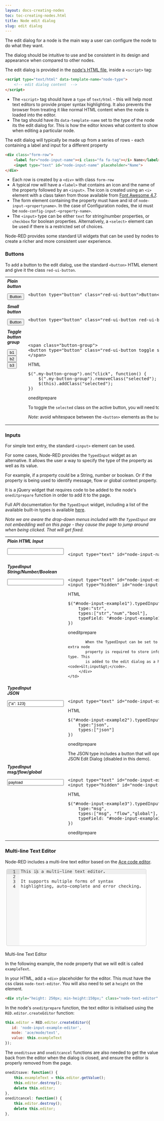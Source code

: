 ```yaml
---
layout: docs-creating-nodes
toc: toc-creating-nodes.html
title: Node edit dialog
slug: edit dialog
---
```

<script src="js/jquery-ui.min.js"></script>
<script>
    var RED = {};
    RED.settings = {};
    RED.editor = { editJSON: function(){}}
</script>
<script src="js/utils.js"></script>
<script src="js/typedInput.js"></script>
<script src="js/popover.js"></script>
<link rel="stylesheet" href="/css/editor-style.min.css">

The edit dialog for a node is the main way a user can configure the node to
do what they want.

The dialog should be intuitive to use and be consistent in its design and appearance
when compared to other nodes.

The edit dialog is provided in the [node's HTML file](node-html), inside a
`<script>` tag:

```html
<script type="text/html" data-template-name="node-type">
    <!-- edit dialog content  -->
</script>
```

 - The `<script>` tag should have a `type` of `text/html` - this will help most
   text editors to provide proper syntax highlighting. It also prevents the browser
   from treating it like normal HTML content when the node is loaded into the editor.
 - The tag should have its `data-template-name` set to the type of the node its
   the edit dialog for. This is how the editor knows what content to show when
   editing a particular node.

The edit dialog will typically be made up from a series of rows - each containing
a label and input for a different property

```html
<div class="form-row">
    <label for="node-input-name"><i class="fa fa-tag"></i> Name</label>
    <input type="text" id="node-input-name" placeholder="Name">
</div>
```

- Each row is created by a `<div>` with class `form-row`
- A typical row will have a `<label>` that contains an icon and the name of the
  property followed by an `<input>`. The icon is created using an `<i>` element
  with a class taken from those available from [Font Awesome 4.7](https://fontawesome.com/v4.7.0/icons/).
- The form element containing the property must have and id of `node-input-<propertyname>`. In the case of Configuration nodes, the id must be `node-config-input-<property-name>`.
- The `<input>` type can be either `text` for string/number properties, or
`checkbox` for boolean properties. Alternatively, a `<select>` element can be
used if there is a restricted set of choices.


Node-RED provides some standard UI widgets that can be used by nodes to create a
richer and more consistent user experience.

### Buttons

To add a button to the edit dialog, use the standard `<button>` HTML element and
give it the class `red-ui-button`.

<table class="ui-examples">
<tr>
<td>
    <h5>Plain button</h5>
    <button type="button" class="red-ui-button">Button</button>
</td>
<td>
<pre>&lt;button type="button" class="red-ui-button"&gt;Button&lt;/button&gt;</pre>
</td>
</tr>
<tr>
<td>
    <h5>Small button</h5>
    <button type="button" class="red-ui-button red-ui-button-small">Button</button>
</td>
<td>
<pre>&lt;button type="button" class="red-ui-button red-ui-button-small"&gt;Button&lt;/button&gt;</pre>
</td>
</tr>
<tr>
<td>
<h5>Toggle button group</h5>
<span class="button-group">
<button type="button" class="red-ui-button toggle my-button-group selected">b1</button><button type="button" class="red-ui-button toggle my-button-group">b2</button><button type="button" class="red-ui-button toggle my-button-group">b3</button>
</span>
</td>
<td>
<div class="figure">
<pre>&lt;span class="button-group"&gt;
&lt;button type="button" class="red-ui-button toggle selected my-button-group"&gt;b1&lt;/button&gt;&lt;button type="button" class="red-ui-button toggle my-button-group"&gt;b2&lt;/button&gt;&lt;button type="button" class="red-ui-button toggle my-button-group"&gt;b3&lt;/button&gt;
&lt;/span&gt;
</pre>
<p class="caption">HTML</p>
</div>
<div class="figure">
<pre>$(".my-button-group").on("click", function() {
    $(".my-button-group").removeClass("selected");
    $(this).addClass("selected");
})</pre>
<p class="caption">oneditprepare</p>
</div>
<p>To toggle the <code>selected</code> class on the active button, you will need to add code to
the <code>oneditprepare</code> function to handle the events.</p>
<p><i>Note:</i> avoid whitespace between the <code>&lt;button&gt;</code> elements as the <code>button-group</code> span does not currently collapse whitespace properly. This will be addressed in the future.</p>
</td>
</tr>


</table>



### Inputs

For simple text entry, the standard `<input>` element can be used.

For some cases, Node-RED provides the `TypedInput` widget as an alternative.
It allows the user a way to specify the type of the property as well as its value.

For example, if a property could be a String, number or boolean. Or if the property
is being used to identify message, flow or global context property.

It is a jQuery widget that requires code to be added to the node's `oneditprepare` function
in order to add it to the page.

Full API documentation for the `TypedInput` widget, including a list of the available
built-in types is available [here](/docs/api/ui/typedInput/).

<i>Note we are aware the drop-down menus included with the `TypedInput` are
not embedding well on this page - they cause the page to jump around when being clicked.
That will get fixed. </i>


<table class="ui-examples">
<tr>
    <td>
        <h5>Plain HTML Input</h5>
        <span class="red-ui-editor"><input type="text" id="node-input-name"></span>
    </td>
    <td>
    <pre>&lt;input type="text" id="node-input-name"&gt;</pre>
    </td>
</tr>
<tr>
    <td>
        <h5>TypedInput<br>String/Number/Boolean</h5>
        <span class="red-ui-editor"><input type="text" id="node-input-example1"></span>
    </td>
    <td>
        <div class="figure">
            <pre>&lt;input type="text" id="node-input-example1"&gt;
&lt;input type="hidden" id="node-input-example1-type"&gt;
</pre>
            <p class="caption">HTML</p>
        </div>
        <div class="figure">
            <pre>$("#node-input-example1").typedInput({
    type:"str",
    types:["str","num","bool"],
    typeField: "#node-input-example1-type"
})</pre>
            <p class="caption">oneditprepare</p>

            When the TypedInput can be set to multiple types, an extra node
            property is required to store information about the type. This
            is added to the edit dialog as a hidden <code>&lt;input&gt;</code>.
         </div>
    </td>
</tr>

<tr>
    <td>
        <h5>TypedInput<br>JSON</h5>
        <span class="red-ui-editor"><input type="text" id="node-input-example2" value="{&quot;a&quot;: 123}"></span>
    </td>
    <td>
        <div class="figure">
            <pre>&lt;input type="text" id="node-input-example2"&gt;</pre>
            <p class="caption">HTML</p>
        </div>
        <div class="figure">
            <pre>$("#node-input-example2").typedInput({
    type:"json",
    types:["json"]
})</pre>
            <p class="caption">oneditprepare</p>
        The JSON type includes a button that will open up a dedicated JSON Edit
        Dialog (disabled in this demo).
         </div>
    </td>
</tr>
<tr>
    <td>
        <h5>TypedInput<br>msg/flow/global</h5>
        <span class="red-ui-editor"><input type="text" id="node-input-example3" value="payload"></span>
    </td>
    <td>
        <div class="figure">
            <pre>&lt;input type="text" id="node-input-example3"&gt;
&lt;input type="hidden" id="node-input-example3-type"&gt;</pre>
            <p class="caption">HTML</p>
        </div>
        <div class="figure">
            <pre>$("#node-input-example3").typedInput({
    type:"msg",
    types:["msg", "flow","global"],
    typeField: "#node-input-example3-type"
})</pre>
            <p class="caption">oneditprepare</p>
         </div>
    </td>
</tr>
</table>
<script>
$(function() {
    $("#node-input-example1").typedInput({type:'str',types:['str','num','bool']})
    $("#node-input-example2").typedInput({type:'json',types:['json']})
    $("#node-input-example3").typedInput({type:"msg", types:["msg", "flow","global"]})

    $(".my-button-group").on("click", function() {
        $(".my-button-group").removeClass("selected");
        $(this).addClass("selected");
    })
})
</script>

### Multi-line Text Editor

Node-RED includes a multi-line text editor based on the [Ace code editor](https://ace.c9.io/).

<div style="width: 467px" class="figure align-centre">
  <img src="images/ace-editor.png" alt="Multi-line Text Editor">
  <p class="caption">Multi-line Text Editor</p>
</div>

In the following example, the node property that we will edit is called `exampleText`.

In your HTML, add a `<div>` placeholder for the editor. This must have the css class
`node-text-editor`. You will also need to set a `height` on the element.

```html
<div style="height: 250px; min-height:150px;" class="node-text-editor" id="node-input-example-editor"></div>
```

In the node's `oneditprepare` function, the text editor is initialised using the `RED.editor.createEditor`
function:

```javascript
this.editor = RED.editor.createEditor({
   id: 'node-input-example-editor',
   mode: 'ace/mode/text',
   value: this.exampleText
});
```

The `oneditsave` and `oneditcancel` functions are also needed to get the value
back from the editor when the dialog is closed, and ensure the editor is properly
removed from the page.

```javascript
oneditsave: function() {
    this.exampleText = this.editor.getValue();
    this.editor.destroy();
    delete this.editor;
},
oneditcancel: function() {
    this.editor.destroy();
    delete this.editor;
},
```



<style>
 table.ui-examples h5 { margin: 3px 0 15px }
 table.ui-examples td:first-child {
     vertical-align: top;
 }
 table.ui-examples td:last-child {
     padding-top: 35px;

 }
 </style>
